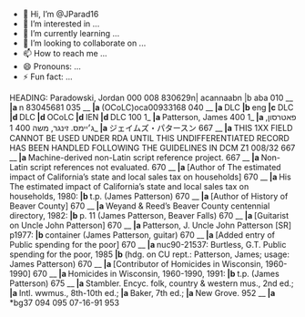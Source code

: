 - 👋 Hi, I’m @JParad16
- 👀 I’m interested in ...
- 🌱 I’m currently learning ...
- 💞️ I’m looking to collaborate on ...
- 📫 How to reach me ...
- 😄 Pronouns: ...
- ⚡ Fun fact: ...

<!---
JParad16/JParad16 is a ✨ special ✨ repository because its `README.md` (this file) appears on your GitHub profile.
You can click the Preview link to take a look at your changes.
--->

<TH NOWRAP ALIGN=RIGHT VALIGN=TOP>HEADING:</TH>
<TD dir="ltr">
 Paradowski, Jordan</TD>
</TR>
<TR>
<TH NOWRAP ALIGN=RIGHT VALIGN=TOP>000</TH>
<TD>
</TR>
<TR>
<TH NOWRAP ALIGN=RIGHT VALIGN=TOP>008</TH>
<TD>
830629n| acannaabn          |b aba      </TD>
</TR>
<TR>
<TH NOWRAP ALIGN=RIGHT VALIGN=TOP>010</TH>
<TD dir="ltr">
__<STRONG> |a </STRONG>n  83045681 </TD>
</TR>
<TR>
<TH NOWRAP ALIGN=RIGHT VALIGN=TOP>035</TH>
<TD dir="ltr">
__<STRONG> |a </STRONG>(OCoLC)oca00933168</TD>
</TR>
<TR>
<TH NOWRAP ALIGN=RIGHT VALIGN=TOP>040</TH>
<TD dir="ltr">
__<STRONG> |a </STRONG>DLC<STRONG> |b </STRONG>eng<STRONG> |c </STRONG>DLC<STRONG> |d </STRONG>DLC<STRONG> |d </STRONG>OCoLC<STRONG> |d </STRONG>IEN<STRONG> |d </STRONG>DLC</TD>
</TR>
<TR>
<TH NOWRAP ALIGN=RIGHT VALIGN=TOP>100</TH>
<TD dir="ltr">
1_<STRONG> |a </STRONG>Patterson, James</TD>
</TR>
<TR>
<TH NOWRAP ALIGN=RIGHT VALIGN=TOP>400</TH>
<TD dir="ltr">
1_<STRONG> |a </STRONG>פאטרסון, ג׳יימס. זינגר, משה</TD>
</TR>
<TR>
<TH NOWRAP ALIGN=RIGHT VALIGN=TOP>400</TH>
<TD dir="ltr">
1_<STRONG> |a </STRONG>ジェイムズ・パタースン</TD>
</TR>
<TR>
<TH NOWRAP ALIGN=RIGHT VALIGN=TOP>667</TH>
<TD dir="ltr">
__<STRONG> |a </STRONG>THIS 1XX FIELD CANNOT BE USED UNDER RDA UNTIL THIS UNDIFFERENTIATED RECORD HAS BEEN HANDLED FOLLOWING THE GUIDELINES IN DCM Z1 008/32</TD>
</TR>
<TR>
<TH NOWRAP ALIGN=RIGHT VALIGN=TOP>667</TH>
<TD dir="ltr">
__<STRONG> |a </STRONG>Machine-derived non-Latin script reference project.</TD>
</TR>
<TR>
<TH NOWRAP ALIGN=RIGHT VALIGN=TOP>667</TH>
<TD dir="ltr">
__<STRONG> |a </STRONG>Non-Latin script references not evaluated.</TD>
</TR>
<TR>
<TH NOWRAP ALIGN=RIGHT VALIGN=TOP>670</TH>
<TD dir="ltr">
__<STRONG> |a </STRONG>[Author of The estimated impact of California&rsquo;s state and local sales tax on households]</TD>
</TR>
<TR>
<TH NOWRAP ALIGN=RIGHT VALIGN=TOP>670</TH>
<TD dir="ltr">
__<STRONG> |a </STRONG>His The estimated impact of California&rsquo;s state and local sales tax on households, 1980:<STRONG> |b </STRONG>t.p. (James Patterson)</TD>
</TR>
<TR>
<TH NOWRAP ALIGN=RIGHT VALIGN=TOP>670</TH>
<TD dir="ltr">
__<STRONG> |a </STRONG>[Author of History of Beaver County]</TD>
</TR>
<TR>
<TH NOWRAP ALIGN=RIGHT VALIGN=TOP>670</TH>
<TD dir="ltr">
__<STRONG> |a </STRONG>Weyand &amp; Reed&rsquo;s Beaver County centennial directory, 1982:<STRONG> |b </STRONG>p. 11 (James Patterson, Beaver Falls)</TD>
</TR>
<TR>
<TH NOWRAP ALIGN=RIGHT VALIGN=TOP>670</TH>
<TD dir="ltr">
__<STRONG> |a </STRONG>[Guitarist on Uncle John Patterson]</TD>
</TR>
<TR>
<TH NOWRAP ALIGN=RIGHT VALIGN=TOP>670</TH>
<TD dir="ltr">
__<STRONG> |a </STRONG>Patterson, J. Uncle John Patterson [SR] p1977:<STRONG> |b </STRONG>container (James Patterson, guitar)</TD>
</TR>
<TR>
<TH NOWRAP ALIGN=RIGHT VALIGN=TOP>670</TH>
<TD dir="ltr">
__<STRONG> |a </STRONG>[Added entry of Public spending for the poor]</TD>
</TR>
<TR>
<TH NOWRAP ALIGN=RIGHT VALIGN=TOP>670</TH>
<TD dir="ltr">
__<STRONG> |a </STRONG>nuc90-21537: Burtless, G.T. Public spending for the poor, 1985<STRONG> |b </STRONG>(hdg. on CU rept.: Patterson, James; usage: James Patterson)</TD>
</TR>
<TR>
<TH NOWRAP ALIGN=RIGHT VALIGN=TOP>670</TH>
<TD dir="ltr">
__<STRONG> |a </STRONG>[Contributor of Homicides in Wisconsin, 1960-1990]</TD>
</TR>
<TR>
<TH NOWRAP ALIGN=RIGHT VALIGN=TOP>670</TH>
<TD dir="ltr">
__<STRONG> |a </STRONG>Homicides in Wisconsin, 1960-1990, 1991:<STRONG> |b </STRONG>t.p. (James Patterson)</TD>
</TR>
<TR>
<TH NOWRAP ALIGN=RIGHT VALIGN=TOP>675</TH>
<TD dir="ltr">
__<STRONG> |a </STRONG>Stambler. Encyc. folk, country &amp; western mus., 2nd ed.;<STRONG> |a </STRONG>Intl. wwmus., 8th-10th ed.;<STRONG> |a </STRONG>Baker, 7th ed.;<STRONG> |a </STRONG>New Grove.</TD>
</TR>
<TR>
<TH NOWRAP ALIGN=RIGHT VALIGN=TOP>952</TH>
<TD dir="ltr">
__<STRONG> |a </STRONG>*bg37 094 095 07-16-91</TD>
</TR>
<TR>
<TH NOWRAP ALIGN=RIGHT VALIGN=TOP>953</TH>
<TD dir="ltr">
